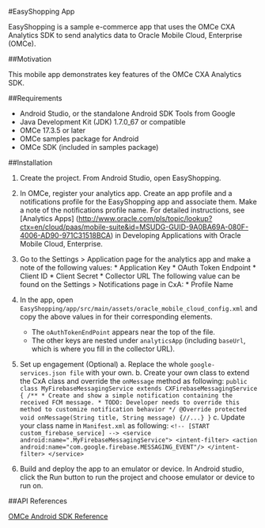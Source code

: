 #EasyShopping App
  
EasyShopping is a sample e-commerce app that uses the OMCe CXA Analytics SDK to send analytics data to Oracle Mobile Cloud, Enterprise (OMCe).
  
##Motivation
  
This mobile app demonstrates key features of the OMCe CXA Analytics SDK.
  
##Requirements
  
* Android Studio, or the standalone Android SDK Tools from Google
* Java Development Kit (JDK) 1.7.0_67 or compatible
* OMCe 17.3.5 or later
* OMCe samples package for Android
* OMCe SDK (included in samples package)
  
##Installation
 
1. Create the project. From Android Studio, open EasyShopping.
 
2. In OMCe, register your analytics app. Create an app profile and a notifications profile for the EasyShopping app and associate them. Make a note of the notifications profile name. For detailed instructions, see [Analytics Apps] (http://www.oracle.com/pls/topic/lookup?ctx=en/cloud/paas/mobile-suite&id=MSUDG-GUID-9A0BA69A-080F-4006-AD90-971C31518BCA) in Developing Applications with Oracle Mobile Cloud, Enterprise.
 
3. Go to the Settings > Application page for the analytics app and make a note of the following values:
        * Application Key
        * OAuth Token Endpoint
        * Client ID
        * Client Secret
        * Collector URL
   The following value can be found on the Settings > Notifications page in CxA:
        * Profile Name
 
4. In the app, open `EasyShopping/app/src/main/assets/oracle_mobile_cloud_config.xml` and copy the above values in for their corresponding elements.
   * The `oAuthTokenEndPoint` appears near the top of the file.
   * The other keys are nested under `analyticsApp` (including `baseUrl`, which is where you fill in the collector URL).
  
5. Set up engagement (Optional)
  a. Replace the whole `google-services.json file` with your own.
  b. Create your own class to extend the CxA class and override the `onMessage` method as following:
    `public class MyFirebaseMessagingService extends CXFirebaseMessagingService  {
         /**
         * Create and show a simple notification containing the received FCM message.
         * TODO: Developer needs to override this method to customize notification behavior
         */
         @Override
         protected void onMessage(String title, String message) {//...}
     }`
  c. Update your class name in `Manifest.xml` as following:
    `<!-- [START custom_firebase_service] -->
     <service android:name=".MyFirebaseMessagingService">
         <intent-filter>
             <action android:name="com.google.firebase.MESSAGING_EVENT"/>
         </intent-filter>
     </service>`
  
6. Build and deploy the app to an emulator or device. In Android studio, click the Run button to run the project and choose emulator or device to run on.
  
##API References
  
[OMCe Android SDK Reference](http://www.oracle.com/pls/topic/lookup?ctx=en/cloud/paas/mobile-suite&id=mssda-index)